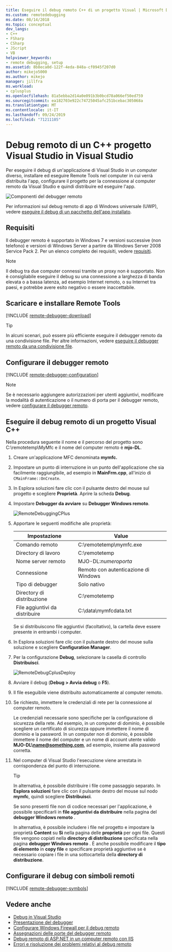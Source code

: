 ```yaml
---
title: Eseguire il debug remoto C++ di un progetto Visual | Microsoft Docs
ms.custom: remotedebugging
ms.date: 08/14/2018
ms.topic: conceptual
dev_langs:
- C++
- FSharp
- CSharp
- JScript
- VB
helpviewer_keywords:
- remote debugging, setup
ms.assetid: 8b8eca0d-122f-4eda-848a-cf0945f207d0
author: mikejo5000
ms.author: mikejo
manager: jillfra
ms.workload:
- cplusplus
ms.openlocfilehash: 81a5ebba2d14a0e091b3b0bcd78a066ef50ed759
ms.sourcegitcommit: ea182703e922c74725045afc251bcebac305068a
ms.translationtype: MT
ms.contentlocale: it-IT
ms.lasthandoff: 09/24/2019
ms.locfileid: "71211105"
---
```

# <a name="remote-debugging-a-visual-c-project-in-visual-studio"></a>Debug remoto di un C++ progetto Visual Studio in Visual Studio
Per eseguire il debug di un'applicazione di Visual Studio in un computer diverso, installare ed eseguire Remote Tools nel computer in cui verrà distribuita l'app, configurare il progetto per la connessione al computer remoto da Visual Studio e quindi distribuire ed eseguire l'app.

![Componenti del debugger remoto](../debugger/media/remote-debugger-client-apps.png "Remote_debugger_components")

Per informazioni sul debug remoto di app di Windows universale (UWP), vedere [eseguire il debug di un pacchetto dell'app installato](debug-installed-app-package.md).

## <a name="requirements"></a>Requisiti

Il debugger remoto è supportato in Windows 7 e versioni successive (non telefono) e versioni di Windows Server a partire da Windows Server 2008 Service Pack 2. Per un elenco completo dei requisiti, vedere [requisiti](../debugger/remote-debugging.md#requirements_msvsmon).

> [!NOTE]
> Il debug tra due computer connessi tramite un proxy non è supportato. Non è consigliabile eseguire il debug su una connessione a larghezza di banda elevata o a bassa latenza, ad esempio Internet remoto, o su Internet tra paesi, e potrebbe avere esito negativo o essere inaccettabile.

## <a name="download-and-install-the-remote-tools"></a>Scaricare e installare Remote Tools

[!INCLUDE [remote-debugger-download](../debugger/includes/remote-debugger-download.md)]

> [!TIP]
> In alcuni scenari, può essere più efficiente eseguire il debugger remoto da una condivisione file. Per altre informazioni, vedere [eseguire il debugger remoto da una condivisione file](../debugger/remote-debugging.md#fileshare_msvsmon).

## <a name="BKMK_setup"></a> Configurare il debugger remoto

[!INCLUDE [remote-debugger-configuration](../debugger/includes/remote-debugger-configuration.md)]

> [!NOTE]
> Se è necessario aggiungere autorizzazioni per utenti aggiuntivi, modificare la modalità di autenticazione o il numero di porta per il debugger remoto, vedere [configurare il debugger remoto](../debugger/remote-debugging.md#configure_msvsmon).

## <a name="remote_cplusplus"></a> Eseguire il debug remoto di un progetto Visual C++
 Nella procedura seguente il nome e il percorso del progetto sono C:\remotetemp\MyMfc e il nome del computer remoto è **mjo-DL**.

1. Creare un'applicazione MFC denominata **mymfc.**

2. Impostare un punto di interruzione in un punto dell'applicazione che sia facilmente raggiungibile, ad esempio in **MainFrm.cpp**, all'inizio di `CMainFrame::OnCreate`.

3. In Esplora soluzioni fare clic con il pulsante destro del mouse sul progetto e scegliere **Proprietà**. Aprire la scheda **Debug**.

4. Impostare **Debugger da avviare** su **Debugger Windows remoto**.

    ![RemoteDebuggingCPlus](../debugger/media/remotedebuggingcplus.png "RemoteDebuggingCPlus")

5. Apportare le seguenti modifiche alle proprietà:

   |Impostazione|Value|
   |-|-|
   |Comando remoto|C:\remotetemp\mymfc.exe|
   |Directory di lavoro|C:\remotetemp|
   |Nome server remoto|MJO-DL:*numeroporta*|
   |Connessione|Remoto con autenticazione di Windows|
   |Tipo di debugger|Solo nativo|
   |Directory di distribuzione|C:\remotetemp|
   |File aggiuntivi da distribuire|C:\data\mymfcdata.txt|

    Se si distribuiscono file aggiuntivi (facoltativo), la cartella deve essere presente in entrambi i computer.

6. In Esplora soluzioni fare clic con il pulsante destro del mouse sulla soluzione e scegliere **Configuration Manager**.

7. Per la configurazione **Debug**, selezionare la casella di controllo **Distribuisci**.

    ![RemoteDebugCplusDeploy](../debugger/media/remotedebugcplusdeploy.png "RemoteDebugCplusDeploy")

8. Avviare il debug (**Debug > Avvia debug** o **F5**).

9. Il file eseguibile viene distribuito automaticamente al computer remoto.

10. Se richiesto, immettere le credenziali di rete per la connessione al computer remoto.

     Le credenziali necessarie sono specifiche per la configurazione di sicurezza della rete. Ad esempio, in un computer di dominio, è possibile scegliere un certificato di sicurezza oppure immettere il nome di dominio e la password. In un computer non di dominio, è possibile immettere il nome del computer e un nome di account utente valido <strong>MJO-DL\name@something.com</strong>, ad esempio, insieme alla password corretta.

11. Nel computer di Visual Studio l'esecuzione viene arrestata in corrispondenza del punto di interruzione.

    > [!TIP]
    > In alternativa, è possibile distribuire i file come passaggio separato. In **Esplora soluzioni** fare clic con il pulsante destro del mouse sul nodo **mymfc**, quindi scegliere **Distribuisci**.

    Se sono presenti file non di codice necessari per l'applicazione, è possibile specificarli in **file aggiuntivi da distribuire** nella pagina del **debugger Windows remoto** .

    In alternativa, è possibile includere i file nel progetto e impostare la proprietà **Content** su **Sì** nella pagina delle **proprietà** per ogni file. Questi file vengono copiati nella **directory di distribuzione** specificata nella pagina **debugger Windows remoto** . È anche possibile modificare il **tipo di elemento** in **copy file** e specificare proprietà aggiuntive se è necessario copiare i file in una sottocartella della **directory di distribuzione**.

## <a name="set-up-debugging-with-remote-symbols"></a>Configurare il debug con simboli remoti

[!INCLUDE [remote-debugger-symbols](../debugger/includes/remote-debugger-symbols.md)]

## <a name="see-also"></a>Vedere anche
- [Debug in Visual Studio](../debugger/index.yml)
- [Presentazione del debugger](../debugger/debugger-feature-tour.md)
- [Configurare Windows Firewall per il debug remoto](../debugger/configure-the-windows-firewall-for-remote-debugging.md)
- [Assegnazioni delle porte del debugger remoto](../debugger/remote-debugger-port-assignments.md)
- [Debug remoto di ASP.NET in un computer remoto con IIS](../debugger/remote-debugging-aspnet-on-a-remote-iis-computer.md)
- [Errori e risoluzione dei problemi relativi al debug remoto](../debugger/remote-debugging-errors-and-troubleshooting.md)